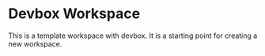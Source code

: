 # Devbox Workspace

This is a template workspace with devbox. It is a starting point for creating a new workspace.

